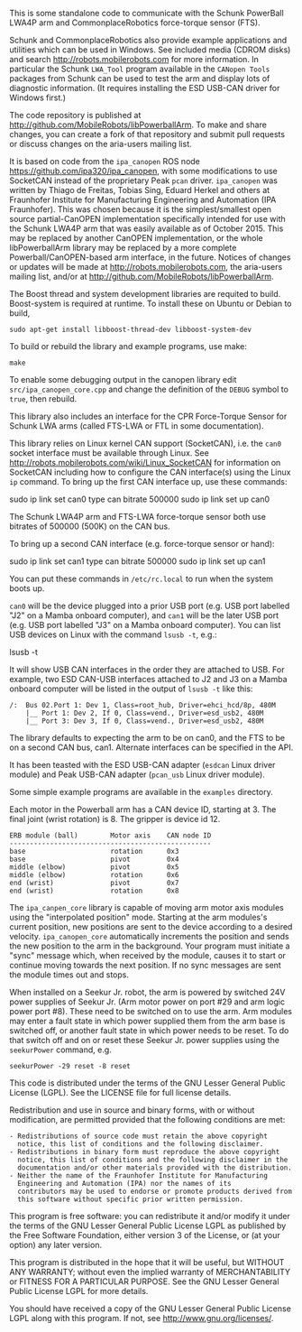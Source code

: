 
This is some standalone code to communicate with the Schunk PowerBall LWA4P arm
and CommonplaceRobotics force-torque sensor (FTS).

Schunk and CommonplaceRobotics also provide example applications and utilities
which can be used in Windows.  See included media (CDROM disks) and search
<http://robots.mobilerobots.com> for more information. In particular the Schunk
`LWA_Tool` program available in the `CANopen Tools` packages from Schunk
can be used to test the arm and display lots of diagnostic information. (It
requires installing the ESD USB-CAN driver for Windows first.)

The code repository is published at
<http://github.com/MobileRobots/libPowerballArm>.  To make and share changes,
you can create a fork of that repository and submit pull requests or 
discuss changes on the aria-users mailing list.

It is based on code from the `ipa_canopen` ROS node
<https://github.com/ipa320/ipa_canopen>, with some modifications to use 
SocketCAN instead of the proprietary Peak `pcan` driver.  `ipa_canopen`
was written by Thiago de Freitas, Tobias Sing, Eduard Herkel and others
at Fraunhofer Institute for Manufacturing Engineering and Automation
(IPA Fraunhofer). This was chosen because it is the simplest/smallest
open source partial-CanOPEN implementation specifically intended for
use with the Schunk LWA4P arm that was easily available as of
October 2015.  This may be replaced by another CanOPEN implementation,
or the whole libPowerballArm library may be replaced by a more complete 
Powerball/CanOPEN-based arm interface, in the future. Notices of
changes or updates will be made at <http://robots.mobilerobots.com>,
the aria-users mailing list, and/or at <http://github.com/MobileRobots/libPowerballArm>.

The Boost thread and system development libraries are requited to build. Boost-system is
required at runtime. To install these on Ubuntu or Debian to build,

    sudo apt-get install libboost-thread-dev libboost-system-dev

To build or rebuild the library and example programs, use make:

    make

To enable some debugging output in the canopen library edit `src/ipa_canopen_core.cpp`
and change the definition of the `DEBUG` symbol to `true`, then rebuild.

This library also includes an interface for the CPR Force-Torque Sensor
for Schunk LWA arms (called FTS-LWA or FTL in some documentation).

This library relies on Linux kernel CAN support (SocketCAN), i.e. the 
`can0` socket interface must be available through Linux.  See
<http://robots.mobilerobots.com/wiki/Linux_SocketCAN> for information on 
SocketCAN including how to configure the CAN interface(s) using the Linux
`ip` command. To bring up the first CAN interface up, use these commands:

   sudo ip link set can0 type can bitrate 500000
   sudo ip link set up can0

The Schunk LWA4P arm and FTS-LWA force-torque sensor both use bitrates
of 500000 (500K) on the CAN bus.

To bring up a second CAN interface (e.g. force-torque sensor or hand):

   sudo ip link set can1 type can bitrate 500000
   sudo ip link set up can1

You can put these commands in `/etc/rc.local` to run when the system boots up. 

`can0` will be the device plugged into a prior USB port (e.g. USB port
labelled "J2" on a Mamba onboard computer), and `can1` will be the later
USB port (e.g. USB port labelled "J3" on a Mamba onboard computer).  You
can list USB devices on Linux with the command `lsusb -t`, e.g.:

   lsusb -t

It will show USB CAN interfaces in the order they are attached to USB.
For example, two ESD CAN-USB interfaces attached to J2 and J3 on a Mamba
onboard computer will be listed in the output of `lsusb -t` like this:

    /:  Bus 02.Port 1: Dev 1, Class=root_hub, Driver=ehci_hcd/8p, 480M
        |__ Port 1: Dev 2, If 0, Class=vend., Driver=esd_usb2, 480M
        |__ Port 3: Dev 3, If 0, Class=vend., Driver=esd_usb2, 480M

The library defaults to expecting the arm to be on can0, and the FTS to be
on a second CAN bus, can1.  Alternate interfaces can be specified in the API.

It has been teasted with the ESD USB-CAN adapter (`esdcan` Linux driver module)
and Peak USB-CAN adapter (`pcan_usb` Linux driver module).  

Some simple example programs are available in the `examples` directory.

Each motor in the Powerball arm has a CAN device ID, starting at 3. 
The final joint (wrist rotation) is 8.  The gripper is device id 12. 

    ERB module (ball)        Motor axis    CAN node ID
    --------------------------------------------------
    base                     rotation      0x3
    base                     pivot         0x4
    middle (elbow)           pivot         0x5
    middle (elbow)           rotation      0x6
    end (wrist)              pivot         0x7
    end (wrist)              rotation      0x8

The `ipa_canpen_core` library is capable of moving arm motor axis modules using the
"interpolated position" mode.  Starting at the arm modules's current position,
new positions are sent to the device according to a desired velocity. 
`ipa_canopen_core` automatically increments the position and sends
the new position to the arm in the background.  Your program must initiate
a "sync" message which, when received by the module, causes it to start
or continue moving towards the next position. If no sync messages are
sent the module times out and stops.

When installed on a Seekur Jr. robot, the arm is powered by switched
24V power supplies of Seekur Jr. (Arm motor power on port #29 and arm logic power
port #8). These need to be switched on to use the arm.  Arm modules may enter
a fault state in which power supplied them from the arm base is switched off,
or another fault state in which power needs to be reset.  To do that switch 
off and on or reset these Seekur Jr. power supplies using the `seekurPower` 
command, e.g.

    seekurPower -29 reset -8 reset




This code is distributed under the terms of the GNU Lesser General Public
License (LGPL).  See the LICENSE file for full license details.

Redistribution and use in source and binary forms, with or without
modification, are permitted provided that the following conditions are met:

    - Redistributions of source code must retain the above copyright
      notice, this list of conditions and the following disclaimer. 
    - Redistributions in binary form must reproduce the above copyright
      notice, this list of conditions and the following disclaimer in the
      documentation and/or other materials provided with the distribution. 
    - Neither the name of the Fraunhofer Institute for Manufacturing
      Engineering and Automation (IPA) nor the names of its
      contributors may be used to endorse or promote products derived from
      this software without specific prior written permission. 

This program is free software: you can redistribute it and/or modify
it under the terms of the GNU Lesser General Public License LGPL as
published by the Free Software Foundation, either version 3 of the
License, or (at your option) any later version.

This program is distributed in the hope that it will be useful,
but WITHOUT ANY WARRANTY; without even the implied warranty of
MERCHANTABILITY or FITNESS FOR A PARTICULAR PURPOSE. See the
GNU Lesser General Public License LGPL for more details.

You should have received a copy of the GNU Lesser General Public
License LGPL along with this program.
If not, see <http://www.gnu.org/licenses/>.
 
